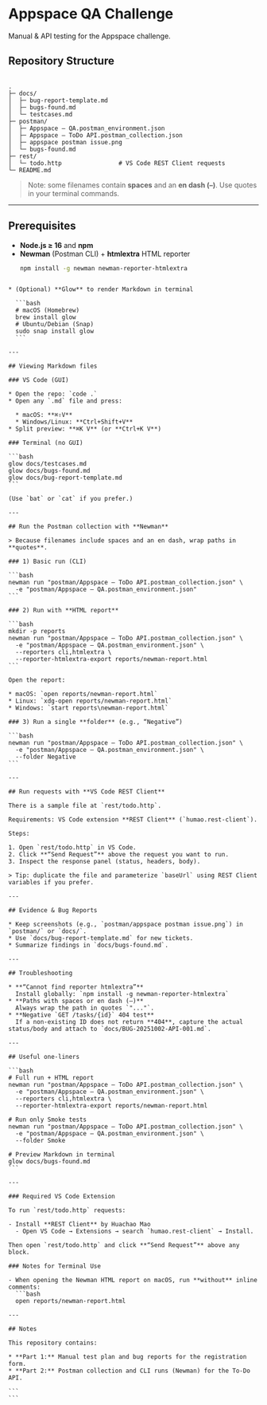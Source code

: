 # Appspace QA Challenge

Manual & API testing for the Appspace challenge.

## Repository Structure

```

.
├─ docs/
│  ├─ bug-report-template.md
│  ├─ bugs-found.md
│  └─ testcases.md
├─ postman/
│  ├─ Appspace – QA.postman_environment.json
│  ├─ Appspace – ToDo API.postman_collection.json
│  ├─ appspace postman issue.png
│  └─ bugs-found.md           
├─ rest/
│  └─ todo.http                # VS Code REST Client requests
└─ README.md

````

> Note: some filenames contain **spaces** and an **en dash (–)**. Use quotes in your terminal commands.

---

## Prerequisites

- **Node.js ≥ 16** and **npm**
- **Newman** (Postman CLI) + **htmlextra** HTML reporter
  ```bash
  npm install -g newman newman-reporter-htmlextra
````

* (Optional) **Glow** to render Markdown in terminal

  ```bash
  # macOS (Homebrew)
  brew install glow
  # Ubuntu/Debian (Snap)
  sudo snap install glow
  ```

---

## Viewing Markdown files

### VS Code (GUI)

* Open the repo: `code .`
* Open any `.md` file and press:

  * macOS: **⌘⇧V**
  * Windows/Linux: **Ctrl+Shift+V**
* Split preview: **⌘K V** (or **Ctrl+K V**)

### Terminal (no GUI)

```bash
glow docs/testcases.md
glow docs/bugs-found.md
glow docs/bug-report-template.md
```

(Use `bat` or `cat` if you prefer.)

---

## Run the Postman collection with **Newman**

> Because filenames include spaces and an en dash, wrap paths in **quotes**.

### 1) Basic run (CLI)

```bash
newman run "postman/Appspace – ToDo API.postman_collection.json" \
  -e "postman/Appspace – QA.postman_environment.json"
```

### 2) Run with **HTML report**

```bash
mkdir -p reports
newman run "postman/Appspace – ToDo API.postman_collection.json" \
  -e "postman/Appspace – QA.postman_environment.json" \
  --reporters cli,htmlextra \
  --reporter-htmlextra-export reports/newman-report.html
```

Open the report:

* macOS: `open reports/newman-report.html`
* Linux: `xdg-open reports/newman-report.html`
* Windows: `start reports\newman-report.html`

### 3) Run a single **folder** (e.g., “Negative”)

```bash
newman run "postman/Appspace – ToDo API.postman_collection.json" \
  -e "postman/Appspace – QA.postman_environment.json" \
  --folder Negative
```

---

## Run requests with **VS Code REST Client**

There is a sample file at `rest/todo.http`.

Requirements: VS Code extension **REST Client** (`humao.rest-client`).

Steps:

1. Open `rest/todo.http` in VS Code.
2. Click **“Send Request”** above the request you want to run.
3. Inspect the response panel (status, headers, body).

> Tip: duplicate the file and parameterize `baseUrl` using REST Client variables if you prefer.

---

## Evidence & Bug Reports

* Keep screenshots (e.g., `postman/appspace postman issue.png`) in `postman/` or `docs/`.
* Use `docs/bug-report-template.md` for new tickets.
* Summarize findings in `docs/bugs-found.md`.

---

## Troubleshooting

* **“Cannot find reporter htmlextra”**
  Install globally: `npm install -g newman-reporter-htmlextra`
* **Paths with spaces or en dash (–)**
  Always wrap the path in quotes `"..."`.
* **Negative `GET /tasks/{id}` 404 test**
  If a non-existing ID does not return **404**, capture the actual status/body and attach to `docs/BUG-20251002-API-001.md`.

---

## Useful one-liners

```bash
# Full run + HTML report
newman run "postman/Appspace – ToDo API.postman_collection.json" \
  -e "postman/Appspace – QA.postman_environment.json" \
  --reporters cli,htmlextra \
  --reporter-htmlextra-export reports/newman-report.html

# Run only Smoke tests
newman run "postman/Appspace – ToDo API.postman_collection.json" \
  -e "postman/Appspace – QA.postman_environment.json" \
  --folder Smoke

# Preview Markdown in terminal
glow docs/bugs-found.md
```

---

### Required VS Code Extension

To run `rest/todo.http` requests:

- Install **REST Client** by Huachao Mao  
  - Open VS Code → Extensions → search `humao.rest-client` → Install.

Then open `rest/todo.http` and click **“Send Request”** above any block.

### Notes for Terminal Use

- When opening the Newman HTML report on macOS, run **without** inline comments:
  ```bash
  open reports/newman-report.html

---

## Notes

This repository contains:

* **Part 1:** Manual test plan and bug reports for the registration form.
* **Part 2:** Postman collection and CLI runs (Newman) for the To-Do API.

```
```
